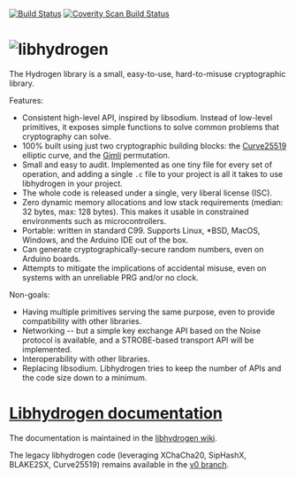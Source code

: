 [![Build Status](https://travis-ci.org/jedisct1/libhydrogen.svg?branch=master)](https://travis-ci.org/jedisct1/libhydrogen?branch=master)
[![Coverity Scan Build Status](https://scan.coverity.com/projects/13315/badge.svg)](https://scan.coverity.com/projects/13315)

![libhydrogen](https://raw.github.com/jedisct1/libhydrogen/master/logo.png)
==============

The Hydrogen library is a small, easy-to-use, hard-to-misuse cryptographic library.

Features:
- Consistent high-level API, inspired by libsodium. Instead of low-level primitives, it exposes simple functions to solve common problems that cryptography can solve.
- 100% built using just two cryptographic building blocks: the [Curve25519](https://cr.yp.to/ecdh.html) elliptic curve, and the [Gimli](https://gimli.cr.yp.to/) permutation.
- Small and easy to audit. Implemented as one tiny file for every set of operation, and adding a single `.c` file to your project is all it takes to use libhydrogen in your project.
- The whole code is released under a single, very liberal license (ISC).
- Zero dynamic memory allocations and low stack requirements (median: 32 bytes, max: 128 bytes). This makes it usable in constrained environments such as microcontrollers.
- Portable: written in standard C99. Supports Linux, *BSD, MacOS, Windows, and the Arduino IDE out of the box.
- Can generate cryptographically-secure random numbers, even on Arduino boards.
- Attempts to mitigate the implications of accidental misuse, even on systems with an unreliable PRG and/or no clock.

Non-goals:
- Having multiple primitives serving the same purpose, even to provide compatibility with other libraries.
- Networking -- but a simple key exchange API based on the Noise protocol is available, and a STROBE-based transport API will be implemented.
- Interoperability with other libraries.
- Replacing libsodium. Libhydrogen tries to keep the number of APIs and the code size down to a minimum.

# [Libhydrogen documentation](https://github.com/jedisct1/libhydrogen/wiki)

The documentation is maintained in the [libhydrogen wiki](https://github.com/jedisct1/libhydrogen/wiki).

The legacy libhydrogen code (leveraging XChaCha20, SipHashX, BLAKE2SX, Curve25519) remains available in the [v0 branch](https://github.com/jedisct1/libhydrogen/tree/v0).
